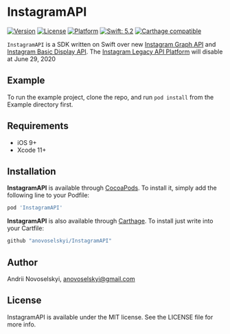 # InstagramAPI

[![Version](https://img.shields.io/cocoapods/v/InstagramAPI.svg?style=flat)](https://cocoapods.org/pods/InstagramAPI)
[![License](https://img.shields.io/cocoapods/l/InstagramAPI.svg?style=flat)](https://github.com/anovoselskyi/InstagramAPI/blob/master/LICENSE)
[![Platform](https://img.shields.io/cocoapods/p/InstagramAPI.svg?style=flat)](https://cocoapods.org/pods/InstagramAPI)
[![Swift: 5.2](https://img.shields.io/badge/swift-5.2-orange.svg?style=flat)](https://github.com/anovoselskyi/InstagramAPI)
[![Carthage compatible](https://img.shields.io/badge/Carthage-compatible-4BC51D.svg?style=flat)](https://github.com/Carthage/Carthage)

`InstagramAPI` is a SDK written on Swift over new [Instagram Graph API](https://developers.facebook.com/docs/instagram-api/) and [Instagram Basic Display API](https://developers.facebook.com/docs/instagram-basic-display-api). The [Instagram Legacy API Platform](https://www.instagram.com/developer/) will disable at June 29, 2020

## Example

To run the example project, clone the repo, and run `pod install` from the Example directory first.

## Requirements

* iOS 9+
* Xcode 11+

## Installation

**InstagramAPI** is available through [CocoaPods](https://cocoapods.org). To install
it, simply add the following line to your Podfile:

```ruby
pod 'InstagramAPI'
```

**InstagramAPI** is also available through [Carthage](https://github.com/Carthage/Carthage).
To install just write into your Cartfile:

```ruby
github "anovoselskyi/InstagramAPI"
```

## Author

Andrii Novoselskyi, anovoselskyi@gmail.com

## License

InstagramAPI is available under the MIT license. See the LICENSE file for more info.
